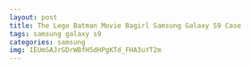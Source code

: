 ```yaml
---
layout: post
title: The Lego Batman Movie Bagirl Samsung Galaxy S9 Case
tags: samsung galaxy s9
categories: samsung
img: 1EUmSAJrGDrWBfH5dHPgKTd_FHA3uYT2m
---
```

